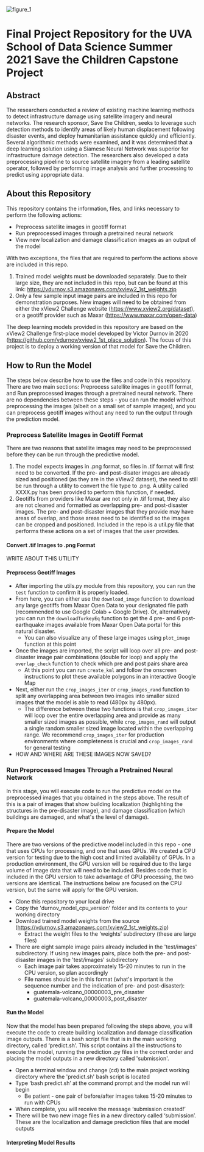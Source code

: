 ![figure_1](https://user-images.githubusercontent.com/87451510/127698224-baefebd5-99b6-452e-af89-b235c0bca5eb.png)
# Final Project Repository for the UVA School of Data Science Summer 2021 Save the Children Capstone Project

## Abstract
The researchers conducted a review of existing machine learning methods to detect infrastructure damage using satellite imagery and neural networks. The research sponsor, Save the Children, seeks to leverage such detection methods to identify areas of likely human displacement following disaster events, and deploy humanitarian assistance quickly and efficiently. Several algorithmic methods were examined, and it was determined that a deep learning solution using a Siamese Neural Network was superior for infrastructure damage detection. The researchers also developed a data preprocessing pipeline to source satellite imagery from a leading satellite operator, followed by performing image analysis and further processing to predict using appropriate data.

## About this Repository
This repository contains the information, files, and links necessary to perform the following actions:
* Preprocess satellite images in geotiff format
* Run preprocessed images through a pretrained neural network
* View new localization and damage classification images as an output of the model

With two exceptions, the files that are required to perform the actions above are included in this repo.
1. Trained model weights must be downloaded separately. Due to their large size, they are not included in this repo, but can be found at this link: https://vdurnov.s3.amazonaws.com/xview2_1st_weights.zip
2. Only a few sample input image pairs are included in this repo for demonstration purposes. New images will need to be obtained from either the xView2 Challenge website (https://www.xview2.org/dataset), or a geotiff provider such as Maxar (https://www.maxar.com/open-data)

The deep learning models provided in this repository are based on the xView2 Challenge first-place model developed by Victor Durnov in 2020 (https://github.com/vdurnov/xview2_1st_place_solution). The focus of this project is to deploy a working version of that model for Save the Children.

## How to Run the Model
The steps below describe how to use the files and code in this repository. There are two main sections: Preprocess satellite images in geotiff format, and Run preprocessed images through a pretrained neural network. There are no dependencies between these steps - you can run the model without preprocessing the images (albeit on a small set of sample images), and you can preprocess geotiff images without any need to run the output through the prediction model.

### Preprocess Satellite Images in Geotiff Format
There are two reasons that satellite images may need to be preprocessed before they can be run through the predictive model.
1. The model expects images in .png format, so files in .tif format will first need to be converted. If the pre- and post-disater images are already sized and positioned (as they are in the xView2 dataset), the need to still be run through a utility to convert the file type to .png. A utility called XXXX.py has been provided to perform this function, if needed.
2. Geotiffs from providers like Maxar are not only in .tif format, they also are not cleaned and formatted as overlapping pre- and post-disaster images. The pre- and post-disaster images that they provide may have areas of overlap, and those areas need to be identified so the images can be cropped and positioned. Included in the repo is a util.py file that performs these actions on a set of images that the user provides.

#### Convert .tif Images to .png Format
WRITE ABOUT THIS UTILITY

#### Preprocess Geotiff Images
* After importing the utils.py module from this repository, you can run the `test` function to confirm it is properly loaded.
* From here, you can either use the `download_image` function to download any large geotiffs from Maxar Open Data to your designated file path (recommended to use Google Colab + Google Drive). Or, alternatively you can run the `downloadTurkeyEq` function to get the 4 pre- and 6 post-earthquake images available from Maxar Open Data portal for this natural disaster.
  * You can also visualize any of these large images using `plot_image` function at this point
* Once the images are imported, the script will loop over all pre- and post-disaster image pair combinations (double for loop) and apply the `overlap_check` function to check which pre and post pairs share area
  * At this point you can run `create_kml` and follow the onscreen instructions to plot these available polygons in an interactive Google Map
* Next, either run the `crop_images_iter` or `crop_images_rand` function to split any overlapping area between two images into smaller sized images that the model is able to read (480px by 480px).
  * The difference between these two functions is that `crop_images_iter` will loop over the entire overlapping area and provide as many smaller sized images as possible, while `crop_images_rand` will output a single random smaller sized image located within the overlapping range. We recommend `crop_images_iter` for production environments where completeness is crucial and `crop_images_rand` for general testing
* HOW AND WHERE ARE THESE IMAGES NOW SAVED?

### Run Preprocessed Images Through a Pretrained Neural Network
In this stage, you will execute code to run the predictive model on the preprocessed images that you obtained in the steps above. The result of this is a pair of images that show building localization (highlighting the structures in the pre-disaster image), and damage classification (which buildings are damaged, and what's the level of damage).

#### Prepare the Model
There are two versions of the predictive model included in this repo - one that uses CPUs for processing, and one that uses GPUs. We created a CPU version for testing due to the high cost and limited availability of GPUs. In a production environment, the GPU version will be required due to the large volume of image data that will need to be included. Besides code that is included in the GPU version to take advantage of GPU processing, the two versions are identical. The instructions below are focused on the CPU version, but the same will apply for the GPU version.
* Clone this repository to your local drive
* Copy the 'durnov_model_cpu_version' folder and its contents to your working directory
* Download trained model weights from the source (https://vdurnov.s3.amazonaws.com/xview2_1st_weights.zip)
  * Extract the weight files to the ‘weights’ subdirectory (these are large files)
* There are eight sample image pairs already included in the 'test/images' subdirectory. If using new images pairs, place both the pre- and post-disaster images in the 'test/images' subdirectory
  * Each image pair takes approximately 15-20 minutes to run in the CPU version, so plan accordingly
  * File names should be in this format (what's important is the sequence number and the indication of pre- and post-disaster):
    * guatemala-volcano_00000003_pre_disaster
    * guatemala-volcano_00000003_post_disaster

#### Run the Model
Now that the model has been prepared following the steps above, you will execute the code to create building localization and damage classification image outputs. There is a bash script file that is in the main working directory, called ‘predict.sh’. This script contains all the instructions to execute the model, running the prediction .py files in the correct order and placing the model outputs in a new directory called 'submission'.
* Open a terminal window and change (cd) to the main project working directory where the 'predict.sh' bash script is located
* Type ‘bash predict.sh’ at the command prompt and the model run will begin
  * Be patient - one pair of before/after images takes 15-20 minutes to run with CPUs
* When complete, you will receive the message ‘submission created!’
* There will be two new image files in a new directory called ‘submission’. These are the localization and damage prediction files that are model outputs

#### Interpreting Model Results
